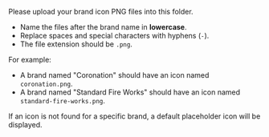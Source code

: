 Please upload your brand icon PNG files into this folder.

- Name the files after the brand name in **lowercase**.
- Replace spaces and special characters with hyphens (`-`).
- The file extension should be `.png`.

For example:
- A brand named "Coronation" should have an icon named `coronation.png`.
- A brand named "Standard Fire Works" should have an icon named `standard-fire-works.png`.

If an icon is not found for a specific brand, a default placeholder icon will be displayed.
